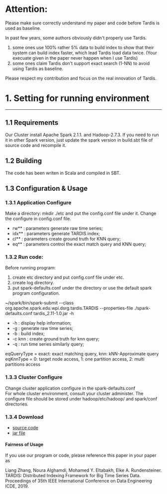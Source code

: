 # Attention:
Please make sure correctly understand my paper and code before Tardis is used as baseline. 

In past few years, some authors obviously didn't properly use Tardis.
1. some ones use 100% rather 5% data to build index to show that their system can build index faster, which lead Tardis load data twice. (Your execuate given in the paper never happen when I use Tardis)
2. some ones claim Tardis don't support exact search (1-NN) to avoid using Tardis as baseline.

Please respect my contribution and focus on the real innovation of Tardis.

# 1. Setting for running environment 
* * *
## 1.1 Requirements
Our Cluster install Apache Spark 2.1.1. and Hadoop-2.7.3.  If you need to run it in other Spark version, just update the spark version in build.sbt file of source code and recompile it.

## 1.2 Building
The code has been writen in Scala and compiled in SBT.

## 1.3 Configuration & Usage
### 1.3.1 Application Configure 

Make a directory: mkdir ./etc and put the config.conf file under it.
Change the configure in config.conf file. 
* rw**  : parameters generate raw time series;
* idx** : parameters generate TARDIS index;
* cl**  : parameters create ground truth for KNN query;
* eq**  : parameters control the exact match query and KNN query;

### 1.3.2 Run code:

Before running program:
1. create etc directory and put config.conf file under etc.
2. create log directory.
3. put spark-defaults.conf under the directory or use the default spark program configuration.

~/spark/bin/spark-submit --class org.apache.spark.edu.wpi.dsrg.tardis.TARDIS --properties-file ./spark-defaults.conf  tardis_2.11-1.0.jar -h
* -h : display help information;
* -g : generate raw time series;
* -b : build index;
* -c knn : create ground truth for knn query;
* -q : run time series similarly query;

eqQueryType = exact: exact matching query, knn: kNN-Approximate query
eqKnnType = 0: target node access, 1: one partition access, 2: multi partitions access

### 1.3.3 Cluster Configure

Change cluster application configure in the spark-defaults.conf   
For whole cluster environment, consult your cluster administer. The configure file should be stored under hadoop/etc/hadoop/ and spark/conf directories.

### 1.3.4 Download
* [source code](fig/tardis.tar.gz)
* [jar file](fig/tardis_2.11-1.0.jar)

####  Fairness of Usage 
If you use our program or code, please reference this paper in your paper as 

Liang Zhang, Noura Alghamdi, Mohamed Y. Eltabakh, Elke A. Rundensteiner. TARDIS: Distributed Indexing Framework for Big Time Series Data. Proceedings of 35th IEEE International Conference on Data Engineering ICDE, 2019.
